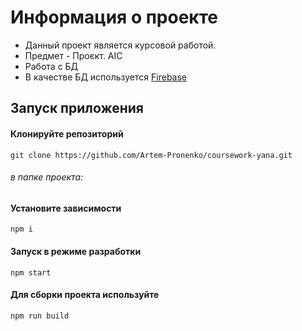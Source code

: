 # Информация о проекте
+ Данный проект является курсовой работой.<br>
+ Предмет - Проєкт. АІС<br>
+ Работа с БД
+ В качестве БД используется [Firebase](https://firebase.google.com/ "")

## Запуск приложения
#### Клонируйте репозиторий
```
git clone https://github.com/Artem-Pronenko/coursework-yana.git
```
###### в папке проекта:
#### Установите зависимости
```
npm i
```
#### Запуск в режиме разработки
```
npm start
```
#### Для сборки проекта используйте 
```
npm run build
```
